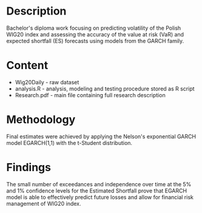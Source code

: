 # Description
Bachelor's diploma work focusing on predicting volatility of the Polish WIG20 index and assessing the accuracy of the value at risk (VaR) and expected shortfall (ES) forecasts using models from the GARCH family.

# Content
- Wig20Daily - raw dataset
- analysis.R - analysis, modeling and testing procedure stored as R script
- Research.pdf - main file containing full research description

# Methodology
Final estimates were achieved by applying the Nelson's exponential GARCH model EGARCH(1,1) with the t-Student distribution.

# Findings
The small number of exceedances and independence over time at the 5% and 1% confidence levels for the Estimated Shortfall prove that EGARCH model is able to effectively predict future losses and allow for financial risk management of WIG20 index.